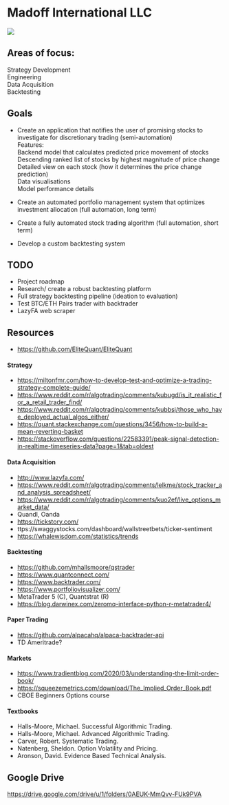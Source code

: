 <p align="center">
  <h1> 
    Madoff International LLC
  </h1>
  <img src="https://img0.oastatic.com/img2/1052809/1080x410r/aussicht-vom-gipfel.jpg" >
</p>
  
## Areas of focus:
Strategy Development  
Engineering  
Data Acquisition  
Backtesting  

## Goals
- Create an application that notifies the user of promising stocks to investigate for discretionary trading (semi-automation)  
Features:  
Backend model that calculates predicted price movement of stocks   
Descending ranked list of stocks by highest magnitude of price change  
Detailed view on each stock (how it determines the price change prediction)  
Data visualisations  
Model performance details  
  
- Create an automated portfolio management system that optimizes investment allocation (full automation, long term)
  
- Create a fully automated stock trading algorithm (full automation, short term)  
  
- Develop a custom backtesting system
  
## TODO
- Project roadmap
- Research/ create a robust backtesting platform  
- Full strategy backtesting pipeline (ideation to evaluation)  
- Test BTC/ETH Pairs trader with backtrader
- LazyFA web scraper
  
## Resources  
- https://github.com/EliteQuant/EliteQuant
#### Strategy  
- https://miltonfmr.com/how-to-develop-test-and-optimize-a-trading-strategy-complete-guide/
- https://www.reddit.com/r/algotrading/comments/kubugd/is_it_realistic_for_a_retail_trader_find/
- https://www.reddit.com/r/algotrading/comments/kubbsj/those_who_have_deployed_actual_algos_either/  
- https://quant.stackexchange.com/questions/3456/how-to-build-a-mean-reverting-basket  
- https://stackoverflow.com/questions/22583391/peak-signal-detection-in-realtime-timeseries-data?page=1&tab=oldest  
#### Data Acquisition  
- http://www.lazyfa.com/  
- https://www.reddit.com/r/algotrading/comments/lelkme/stock_tracker_and_analysis_spreadsheet/  
- https://www.reddit.com/r/algotrading/comments/kuo2ef/live_options_market_data/  
- Quandl, Oanda  
- https://tickstory.com/  
- ttps://swaggystocks.com/dashboard/wallstreetbets/ticker-sentiment  
- https://whalewisdom.com/statistics/trends
#### Backtesting
- https://github.com/mhallsmoore/qstrader  
- https://www.quantconnect.com/
- https://www.backtrader.com/
- https://www.portfoliovisualizer.com/
- MetaTrader 5 (C), Quantstrat (R)  
- https://blog.darwinex.com/zeromq-interface-python-r-metatrader4/
#### Paper Trading
- https://github.com/alpacahq/alpaca-backtrader-api  
- TD Ameritrade?  
#### Markets
- https://www.tradientblog.com/2020/03/understanding-the-limit-order-book/  
- https://squeezemetrics.com/download/The_Implied_Order_Book.pdf  
- CBOE Beginners Options course
#### Textbooks  
- Halls-Moore, Michael. Successful Algorithmic Trading.  
- Halls-Moore, Michael. Advanced Algorithmic Trading.  
- Carver, Robert. Systematic Trading.  
- Natenberg, Sheldon. Option Volatility and Pricing.  
- Aronson, David. Evidence Based Technical Analysis.  
## Google Drive  
https://drive.google.com/drive/u/1/folders/0AEUK-MmQvv-FUk9PVA
